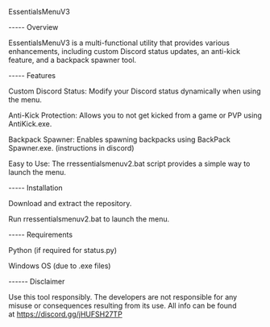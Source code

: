 EssentialsMenuV3

----- Overview

EssentialsMenuV3 is a multi-functional utility that provides various enhancements, including custom Discord status updates, an anti-kick feature, and a backpack spawner tool.

----- Features

Custom Discord Status: Modify your Discord status dynamically when using the menu.

Anti-Kick Protection: Allows you to not get kicked from a game or PVP using AntiKick.exe.

Backpack Spawner: Enables spawning backpacks using BackPack Spawner.exe. (instructions in discord)

Easy to Use: The rressentialsmenuv2.bat script provides a simple way to launch the menu.

----- Installation

Download and extract the repository.

Run rressentialsmenuv2.bat to launch the menu.

----- Requirements

Python (if required for status.py)

Windows OS (due to .exe files)

------ Disclaimer

Use this tool responsibly. The developers are not responsible for any misuse or consequences resulting from its use. All info can be found at https://discord.gg/jHUFSH27TP

